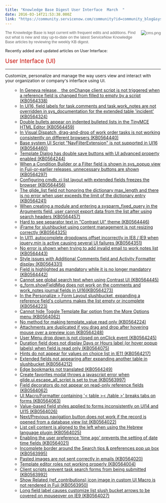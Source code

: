 ```yaml
---
title: "Knowledge Base Digest User Interface  March  "
date: 2016-03-14T21:53:38.000Z
link: "https://community.servicenow.com/community?id=community_blog&sys_id=74bc6a25dbd0dbc01dcaf3231f96197e"
---
```

<p><img   alt="cms.png" class="image-1 jive-image" src="3a47373ddb90d3049c9ffb651f96190d.iix" style="color: #666666; font-family: arial, sans-serif; font-size: 12.7272720336914px; line-height: 17.3553714752197px; height: auto; float: right;"/></p><p style="font-size: 12.7272720336914px; font-family: arial, sans-serif; color: #666666;">The Knowledge Base is kept current with frequent edits and additions. Find out what is new and stay up-to-date on the latest ServiceNow Knowledge Base articles by reviewing the weekly KB digest.</p><p></p><p style="font-weight: inherit; font-style: inherit; font-size: 12.7272720336914px; font-family: inherit;">Recently added and updated articles on User Interface:</p><p style="font-size: 13.63636302948px;"></p><p style="font-size: 13.63636302948px;"></p><p style="font-size: 13.63636302948px;"></p><p style="font-size: 13.63636302948px;"><span style="color: #c70b04; font-size: 14pt;">User Interface (UI)<br/></span></p><hr style="font-size: 13.63636302948px;"/><p class="active_link" style="font-size: 13.63636302948px;">Customize, personalize and manage the way users view and interact with your organization or company's interface using UI.</p><ul><ul><li><a title="i.service-now.com/kb_view.do?sysparm_article=KB0564338" href="https://hi.service-now.com/kb_view.do?sysparm_article=KB0564338">In Geneva release,   the onChange client script is not triggered when a reference field is changed from filled to empty by a script (KB0564338)</a></li><li><a title="i.service-now.com/kb_view.do?sysparm_article=KB0564324" href="https://hi.service-now.com/kb_view.do?sysparm_article=KB0564324">In UI16, field labels for task.comments and task.work_notes are not overridden in sys_documentation for the extended table 'incident' (KB0564324)</a></li><li><a title="i.service-now.com/kb_view.do?sysparm_article=KB0564459" href="https://hi.service-now.com/kb_view.do?sysparm_article=KB0564459">Double bullets appear on indented bulleted lists in the TinyMCE HTML Editor (KB0564459)</a></li><li><a title="i.service-now.com/kb_view.do?sysparm_article=KB0564440" href="https://hi.service-now.com/kb_view.do?sysparm_article=KB0564440">In Visual Dispatch, drag-and-drop of work order tasks is not working consistently on different browsers (KB0564440)</a></li><li><a title="i.service-now.com/kb_view.do?sysparm_article=KB0564460" href="https://hi.service-now.com/kb_view.do?sysparm_article=KB0564460">Base system UI Script "NavFilterExtension" is not supported in UI16 (KB0564460)</a></li><li><a title="i.service-now.com/kb_view.do?sysparm_article=KB0564244" href="https://hi.service-now.com/kb_view.do?sysparm_article=KB0564244">Template Dialog has double save buttons with UI advanced property enabled (KB0564244)</a></li><li><a title="i.service-now.com/kb_view.do?sysparm_article=KB0564297" href="https://hi.service-now.com/kb_view.do?sysparm_article=KB0564297">When a Condition Builder or a Filter field is shown in sys_popup view in Fuji-or-earlier releases, unnecessary buttons are shown (KB0564297)</a></li><li><a title="i.service-now.com/kb_view.do?sysparm_article=KB0564456" href="https://hi.service-now.com/kb_view.do?sysparm_article=KB0564456">Configuring cmdb_ci list layout with extended fields freezes the browser (KB0564456)</a></li><li><a title="i.service-now.com/kb_view.do?sysparm_article=KB0564241" href="https://hi.service-now.com/kb_view.do?sysparm_article=KB0564241">The glide_list field not honoring the dictionary max_length and there is no error when user exceeds the limit of the dictionary entry (KB0564241)</a></li><li><a title="i.service-now.com/kb_view.do?sysparm_article=KB0564457" href="https://hi.service-now.com/kb_view.do?sysparm_article=KB0564457">When creating a module and entering a sysparm_fixed_query in the Arguments field, user cannot export data from the list after using search headers (KB0564457)</a></li><li><a title="i.service-now.com/kb_view.do?sysparm_article=KB0564446" href="https://hi.service-now.com/kb_view.do?sysparm_article=KB0564446">Hard to see separator text in "Contrast UI" theme (KB0564446)</a></li><li><a title="i.service-now.com/kb_view.do?sysparm_article=KB0564325" href="https://hi.service-now.com/kb_view.do?sysparm_article=KB0564325">iFrame for slushbucket using content management is not resizing correctly (KB0564325)</a></li><li><a title="i.service-now.com/kb_view.do?sysparm_article=KB0564351" href="https://hi.service-now.com/kb_view.do?sysparm_article=KB0564351">In UI11, autocomplete dropdowns offset incorrectly in IE8 / IE9 when jquery.min is active causing several UI failures (KB0564351)</a></li><li><a title="i.service-now.com/kb_view.do?sysparm_article=KB0564443" href="https://hi.service-now.com/kb_view.do?sysparm_article=KB0564443">No error is shown when trying to add invalid email to work notes list (KB0564443)</a></li><li><a title="i.service-now.com/kb_view.do?sysparm_article=KB0564331" href="https://hi.service-now.com/kb_view.do?sysparm_article=KB0564331">Style issues with Additional Comments field and Activity Formatter display (KB0564331)</a></li><li><a title="i.service-now.com/kb_view.do?sysparm_article=KB0564442" href="https://hi.service-now.com/kb_view.do?sysparm_article=KB0564442">Field is highlighted as mandatory while it is no longer mandatory (KB0564442)</a></li><li><a title="i.service-now.com/kb_view.do?sysparm_article=KB0564445" href="https://hi.service-now.com/kb_view.do?sysparm_article=KB0564445">Cannot see global search text when using Contrast UI (KB0564445)</a></li><li><a title="i.service-now.com/kb_view.do?sysparm_article=KB0564273" href="https://hi.service-now.com/kb_view.do?sysparm_article=KB0564273">g_form.showFieldMsg does not work on the comments and work_notes journal fields in UI16(KB0564273)</a></li><li><a title="i.service-now.com/kb_view.do?sysparm_article=KB0564223" href="https://hi.service-now.com/kb_view.do?sysparm_article=KB0564223">In the Personalize &gt; Form Layout slushbucket, expanding a reference field's columns makes the list empty or incomplete (KB0564223)</a></li><li><a title="i.service-now.com/kb_view.do?sysparm_article=KB0564062" href="https://hi.service-now.com/kb_view.do?sysparm_article=KB0564062">Cannot hide Toggle Template Bar option from the More Options menu (KB0564062)</a></li><li><a title="i.service-now.com/kb_view.do?sysparm_article=KB0564224" href="https://hi.service-now.com/kb_view.do?sysparm_article=KB0564224">No method for making template_value read only (KB0564224)</a></li><li><a title="i.service-now.com/kb_view.do?sysparm_article=KB0564248" href="https://hi.service-now.com/kb_view.do?sysparm_article=KB0564248">Attachments are duplicated if you drag and drop after hovering mouse over a preview icon (KB0564248)</a></li><li><a title="i.service-now.com/kb_view.do?sysparm_article=KB0564245" href="https://hi.service-now.com/kb_view.do?sysparm_article=KB0564245">User Menu drop down is not closed on onClick event (KB0564245)</a></li><li><a title="i.service-now.com/kb_view.do?sysparm_article=KB0564075" href="https://hi.service-now.com/kb_view.do?sysparm_article=KB0564075">Duration field does not display Days or Hours label (or hover popup labels) when field is read only (KB0564075)</a></li><li><a title="i.service-now.com/kb_view.do?sysparm_article=KB0564217" href="https://hi.service-now.com/kb_view.do?sysparm_article=KB0564217">Hints do not appear for values on choice list in IE11 (KB0564217)</a></li><li><a title="i.service-now.com/kb_view.do?sysparm_article=KB0564212" href="https://hi.service-now.com/kb_view.do?sysparm_article=KB0564212">Extended fields not appearing after expanding another table in slushbucket (KB0564212)</a></li><li><a title="i.service-now.com/kb_view.do?sysparm_article=KB0564249" href="https://hi.service-now.com/kb_view.do?sysparm_article=KB0564249">Edge bookmarks not translated (KB0564249)</a></li><li><a title="i.service-now.com/kb_view.do?sysparm_article=KB0563997" href="https://hi.service-now.com/kb_view.do?sysparm_article=KB0563997">Create favorites modal throws a javascript error when glide.ui.escape_all_script is set to true (KB0563997)</a></li><li><a title="i.service-now.com/kb_view.do?sysparm_article=KB0564062" href="https://hi.service-now.com/kb_view.do?sysparm_article=KB0564062">Field decorators do not appear on read-only reference fields (KB0564062)</a></li><li><a title="i.service-now.com/kb_view.do?sysparm_article=KB0564063" href="https://hi.service-now.com/kb_view.do?sysparm_article=KB0564063">UI Macro/Formatter containing '&lt; table &gt;&lt; /table &gt;' breaks tabs on forms (KB0564063)</a></li><li><a title="i.service-now.com/kb_view.do?sysparm_article=KB0564026" href="https://hi.service-now.com/kb_view.do?sysparm_article=KB0564026">Value-based field styles applied to forms inconsistently on UI14 and UI15 (KB0564026)</a></li><li><a title="i.service-now.com/kb_view.do?sysparm_article=KB0564022" href="https://hi.service-now.com/kb_view.do?sysparm_article=KB0564022">Next/Previous navigation button does not work if the record is opened from a database view list (KB0564022)</a></li><li><a title="i.service-now.com/kb_view.do?sysparm_article=KB0564025" href="https://hi.service-now.com/kb_view.do?sysparm_article=KB0564025">List cell content is aligned to the left when using the Hebrew language plugin (KB0564025)</a></li><li><a title="i.service-now.com/kb_view.do?sysparm_article=KB0564021" href="https://hi.service-now.com/kb_view.do?sysparm_article=KB0564021">Enabling the user preference 'time ago' prevents the setting of date time fields (KB0564021)</a></li><li><a title="i.service-now.com/kb_view.do?sysparm_article=KB0563995" href="https://hi.service-now.com/kb_view.do?sysparm_article=KB0563995">Incomplete border around the Search tips &amp; preferences pop up box (KB0563995)</a></li><li><a title="i.service-now.com/kb_view.do?sysparm_article=KB0564020" href="https://hi.service-now.com/kb_view.do?sysparm_article=KB0564020">Pasted images are not sent correctly in emails (KB0564020)</a></li><li><a title="i.service-now.com/kb_view.do?sysparm_article=KB0564004" href="https://hi.service-now.com/kb_view.do?sysparm_article=KB0564004">Template editor roles not working properly (KB0564004)</a></li><li><a title="i.service-now.com/kb_view.do?sysparm_article=KB0563992" href="https://hi.service-now.com/kb_view.do?sysparm_article=KB0563992">Client scripts prevent task search forms from being submitted (KB0563992)</a></li><li><a title="i.service-now.com/kb_view.do?sysparm_article=KB0563950" href="https://hi.service-now.com/kb_view.do?sysparm_article=KB0563950">Show Related (ref_contributions) icon image in custom UI Macro is not rendered in Fuji (KB0563950)</a></li><li><a title="i.service-now.com/kb_view.do?sysparm_article=KB0564027" href="https://hi.service-now.com/kb_view.do?sysparm_article=KB0564027">Long field label causes customize list slush bucket arrows to be covered on mouseover on IE9 (KB0564027)</a></li></ul></ul>